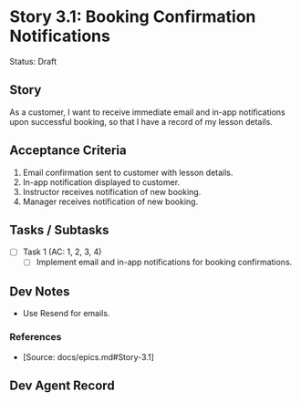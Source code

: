 # Story 3.1: Booking Confirmation Notifications

Status: Draft

## Story

As a customer,
I want to receive immediate email and in-app notifications upon successful booking,
so that I have a record of my lesson details.

## Acceptance Criteria

1. Email confirmation sent to customer with lesson details.
2. In-app notification displayed to customer.
3. Instructor receives notification of new booking.
4. Manager receives notification of new booking.

## Tasks / Subtasks

- [ ] Task 1 (AC: 1, 2, 3, 4)
  - [ ] Implement email and in-app notifications for booking confirmations.

## Dev Notes

- Use Resend for emails.

### References

- [Source: docs/epics.md#Story-3.1]

## Dev Agent Record

